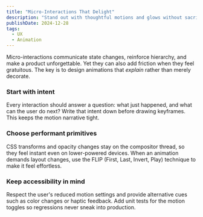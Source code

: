```yaml
---
title: "Micro-Interactions That Delight"
description: "Stand out with thoughtful motions and glows without sacrificing accessibility or speed."
publishDate: 2024-12-28
tags:
  - UX
  - Animation
---
```


Micro-interactions communicate state changes, reinforce hierarchy, and make a product unforgettable. Yet they can also add friction when they feel gratuitous. The key is to design animations that *explain* rather than merely decorate.

### Start with intent

Every interaction should answer a question: what just happened, and what can the user do next? Write that intent down before drawing keyframes. This keeps the motion narrative tight.

### Choose performant primitives

CSS transforms and opacity changes stay on the compositor thread, so they feel instant even on lower-powered devices. When an animation demands layout changes, use the FLIP (First, Last, Invert, Play) technique to make it feel effortless.

### Keep accessibility in mind

Respect the user's reduced motion settings and provide alternative cues such as color changes or haptic feedback. Add unit tests for the motion toggles so regressions never sneak into production.
